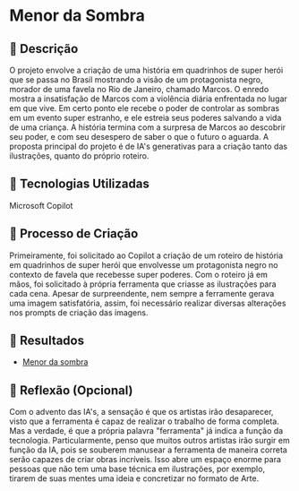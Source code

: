 # Menor da Sombra

## 📒 Descrição
O projeto envolve a criação de uma história em quadrinhos de super herói que se passa no Brasil mostrando a visão de um protagonista negro, morador de uma favela no Rio de Janeiro, chamado Marcos. O enredo mostra a insatisfação de Marcos com a violência diária enfrentada no lugar em que vive. Em certo ponto ele recebe o poder de controlar as sombras em um evento super estranho, e ele estreia seus poderes salvando a vida de uma criança. A história termina com a surpresa de Marcos ao descobrir seu poder, e com seu desespero de saber o que o futuro o aguarda. A proposta principal do projeto é de IA's generativas para a criação tanto das ilustrações, quanto do próprio roteiro. 

## 🤖 Tecnologias Utilizadas
Microsoft Copilot

## 🧐 Processo de Criação
Primeiramente, foi solicitado ao Copilot a criação de um roteiro de história em quadrinhos de super herói que envolvesse um protagonista negro no contexto de favela que recebesse super poderes.
Com o roteiro já em mãos, foi solicitado à própria ferramenta que criasse as ilustrações para cada cena. Apesar de surpreendente, nem sempre a ferramente gerava uma imagem satisfatória, assim, foi necessário realizar diversas alterações nos prompts de criação das imagens.

## 🚀 Resultados

- [Menor da sombra](/final.pdf)

## 💭 Reflexão (Opcional)
Com o advento das IA's, a sensação é que os artistas irão desaparecer, visto que a ferramenta é capaz de realizar o trabalho de forma completa. Mas a verdade, é que a própria palavra "ferramenta" já indica a função da tecnologia. Particularmente, penso que muitos outros artistas irão surgir em função da IA, pois se souberem manusear a ferramenta de maneira correta serão capazes de criar obras incríveis. Isso abre um espaço enorme para pessoas que não tem uma base técnica em ilustrações, por exemplo, tirarem de suas mentes uma ideia e concretizar no formato de Arte. 

